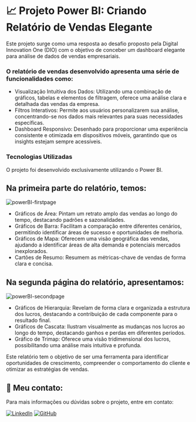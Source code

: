 # 📈 Projeto Power BI: Criando Relatório de Vendas Elegante

Este projeto surge como uma resposta ao desafio proposto pela Digital Innovation One (DIO) com o objetivo de conceber um dashboard elegante para análise de dados de vendas empresariais.

### O relatório de vendas desenvolvido apresenta uma série de funcionalidades como:

- Visualização Intuitiva dos Dados: Utilizando uma combinação de gráficos, tabelas e elementos de filtragem, oferece uma análise clara e detalhada das vendas da empresa.
- Filtros Interativos: Permite aos usuários personalizarem sua análise, concentrando-se nos dados mais relevantes para suas necessidades específicas.
- Dashboard Responsivo: Desenhado para proporcionar uma experiência consistente e otimizada em dispositivos móveis, garantindo que os insights estejam sempre acessíveis.

### Tecnologias Utilizadas

O projeto foi desenvolvido exclusivamente utilizando o Power BI.

## Na primeira parte do relatório, temos: 

![powerBI-firstpage](https://github.com/mari-machado/projeto-power-bi/assets/121265696/9e7ec6de-6ead-4197-a8dd-0e7895701c9b)

- Gráficos de Área: Pintam um retrato amplo das vendas ao longo do tempo, destacando padrões e sazonalidades.
- Gráficos de Barra: Facilitam a comparação entre diferentes cenários, permitindo identificar áreas de sucesso e oportunidades de melhoria.
- Gráficos de Mapa: Oferecem uma visão geográfica das vendas, ajudando a identificar áreas de alta demanda e potenciais mercados inexplorados.
- Cartões de Resumo: Resumem as métricas-chave de vendas de forma clara e concisa.

  

## Na segunda página do relatório, apresentamos:

![powerBI-secondpage](https://github.com/mari-machado/projeto-power-bi/assets/121265696/f1102614-ce2d-4482-a5d5-4e7cf45a9980)

- Gráficos de Hierarquia: Revelam de forma clara e organizada a estrutura dos lucros, destacando a contribuição de cada componente para o resultado final.
- Gráficos de Cascata: Ilustram visualmente as mudanças nos lucros ao longo do tempo, destacando ganhos e perdas em diferentes períodos.
- Gráfico de Trimap: Oferece uma visão tridimensional dos lucros, possibilitando uma análise mais intuitiva e profunda.


Este relatório tem o objetivo de ser uma ferramenta para identificar oportunidades de crescimento, compreender o comportamento do cliente e otimizar as estratégias de vendas.

## 🔎 Meu contato:

Para mais informações ou dúvidas sobre o projeto, entre em contato:

[![LinkedIn](https://img.shields.io/badge/LinkedIn-0077B5?style=for-the-badge&logo=linkedin&logoColor=white)](https://www.linkedin.com/in/mariaeduardammendes/)
[![GitHub](https://img.shields.io/badge/GitHub-100000?style=for-the-badge&logo=github&logoColor=white)](https://github.com/mari-machado)


